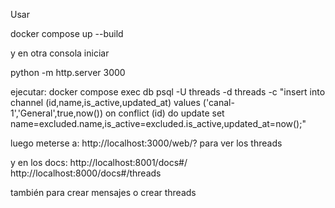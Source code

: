 Usar

docker compose up --build

y en otra consola iniciar

python -m http.server 3000

ejecutar:
docker compose exec db psql -U threads -d threads -c "insert into channel (id,name,is_active,updated_at) values ('canal-1','General',true,now()) on conflict (id) do update set name=excluded.name,is_active=excluded.is_active,updated_at=now();"

luego meterse a:
http://localhost:3000/web/?
para ver los threads

y en los docs:
http://localhost:8001/docs#/
http://localhost:8000/docs#/threads

también para crear mensajes o crear threads

